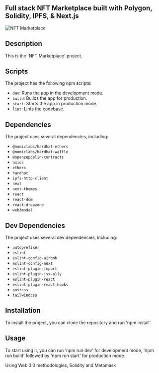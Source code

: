## Full stack NFT Marketplace built with Polygon, Solidity, IPFS, & Next.js
![NFT Marketplace](https://i.ibb.co/K2FjvH3/Home.png)

## Description

This is the 'NFT Marketplace' project. 

## Scripts

The project has the following npm scripts:

- `dev`: Runs the app in the development mode.
- `build`: Builds the app for production.
- `start`: Starts the app in production mode.
- `lint`: Lints the codebase.

## Dependencies

The project uses several dependencies, including:

- `@nomiclabs/hardhat-ethers`
- `@nomiclabs/hardhat-waffle`
- `@openzeppelin/contracts`
- `axios`
- `ethers`
- `hardhat`
- `ipfs-http-client`
- `next`
- `next-themes`
- `react`
- `react-dom`
- `react-dropzone`
- `web3modal`

## Dev Dependencies

The project uses several dev dependencies, including:

- `autoprefixer`
- `eslint`
- `eslint-config-airbnb`
- `eslint-config-next`
- `eslint-plugin-import`
- `eslint-plugin-jsx-a11y`
- `eslint-plugin-react`
- `eslint-plugin-react-hooks`
- `postcss`
- `tailwindcss`

## Installation

To install the project, you can clone the repository and run 'npm install'.

## Usage

To start using it, you can run 'npm run dev' for development mode, 'npm run build' followed by 'npm run start' for production mode.




Using Web 3.0 methodologies, Solidity and Metamask 
